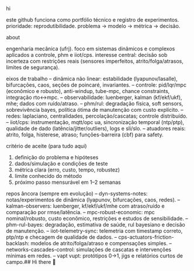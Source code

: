 hi

este github funciona como portfólio técnico e registro de experimentos.
prioridade: reprodutibilidade. problema → modelo → métrica → decisão.

about

engenharia mecânica (ufrj). foco em sistemas dinâmicos e complexos aplicados a controle,
phm e iiot/cps. interesse central: decisão sob incerteza com restrições reais
(sensores imperfeitos, atrito/folga/atrasos, limites de segurança).

eixos de trabalho
– dinâmica não linear: estabilidade (lyapunov/lasalle), bifurcações, caos,
  seções de poincaré, invariantes.
– controle: pid/lqr/mpc (econômico e robusto), anti-windup, tube-mpc,
  chance constraints, integração rto↔mpc.
– observabilidade: luenberger, kalman (kf/ekf/ukf), mhe; dados com ruído/atraso.
– phm/rul: degradação física, soft sensors, sobrevivência bayes, política ótima
  de manutenção com custo explícito.
– redes: laplaciano, centralidades, percolação/cascatas; controle distribuído.
– iiot/cps: instrumentação, mqtt/opc ua, sincronização temporal (ntp/ptp),
  qualidade de dado (latência/jitter/outliers), logs e sli/slo.
– atuadores reais: atrito, folga, histerese, atraso; funções-barreira (cbf) para safety.

critério de aceite (para tudo aqui)
1) definição do problema e hipóteses
2) dados/simulação e condições de teste
3) métrica clara (erro, custo, tempo, robustez)
4) limite conhecido do método
5) próximo passo mensurável em 1–2 semanas

repos âncora (sempre em evolução)
– dyn-systems-notes: notas/experimentos de dinâmica (lyapunov, bifurcações, caos, redes).
– kalman-observers: luenberger, kf/ekf/ukf/mhe com atraso/ruído e comparação por rmse/latência.
– mpc-robust-economic: mpc nominal/robusto, custo econômico, restrições e estudos de sensibilidade.
– phm-rul-bayes: degradação, estimativa de saúde, rul bayesiano e decisão de manutenção.
– iiot-telemetry-sync: telemetria com timestamp correto, ptp/ntp e checagem de qualidade de dados.
– cps-actuators-friction-backlash: modelos de atrito/folga/atraso e compensações simples.
– networks-cascades-control: simulações de cascatas e intervenções mínimas em redes.
– vapt vupt: protótipos 0→1, jigs e relatórios curtos de campo.## Hi there 👋

<!--
**anderkolm/anderkolm** is a ✨ _special_ ✨ repository because its `README.md` (this file) appears on your GitHub profile.

Here are some ideas to get you started:

- 🔭 I’m currently working on ...
- 🌱 I’m currently learning ...
- 👯 I’m looking to collaborate on ...
- 🤔 I’m looking for help with ...
- 💬 Ask me about ...
- 📫 How to reach me: ...
- 😄 Pronouns: ...
- ⚡ Fun fact: ...
-->
